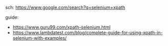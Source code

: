sch: https://www.google.com/search?q=selenium+xpath

guide:
- https://www.guru99.com/xpath-selenium.html
- https://www.lambdatest.com/blog/complete-guide-for-using-xpath-in-selenium-with-examples/
